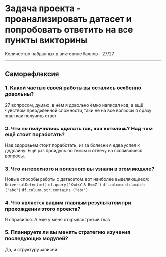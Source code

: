 # Задача проекта - проанализировать датасет и попробовать ответить на все пункты викторины

 Количество набранных в викторине баллов - 27/27

---
 ## Саморефлексия
 ### 1. Какой частью своей работы вы остались особенно довольны?
 
 27 вопросом, думаю, в нём я довольно ёмко написал код, а ещё чувством преодоленной сложности,
 таки не на все вопросы я сразу знал как получить ответ.
 
 ### 2. Что не получилось сделать так, как хотелось? Над чем ещё стоит поработать?
 
 Над здоровьем стоит поработать, из за болезни я едва успел к дедлайну. Ещё раз пройдусь по 
 темам и отвечу на скопившиеся вопросы.

 
 ### 3. Что интересного и полезного вы узнали в этом модуле?
 
Новые способы работы с датасетом, вот наиболее выделяющиеся:
 `UniversalDetector()`
 `df.query('X<A<Y & B==Z')`
 `df.column.str.match ("abc")`
 `df.column.str.contains ("abc")`

 ### 4. Что является вашим главным результатом при прохождении этого проекта?
 
 Я справился. А ещё у меня открылся третий глаз

 ### 5. Планируете ли вы менять стратегию изучения последующих модулей?

 Да, и структуру записей.

